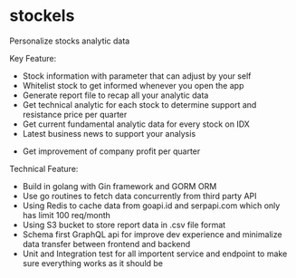# stockels

Personalize stocks analytic data

Key Feature:

- Stock information with parameter that can adjust by your self
- Whitelist stock to get informed whenever you open the app
- Generate report file to recap all your analytic data
- Get technical analytic for each stock to determine support and resistance price per quarter
- Get current fundamental analytic data for every stock on IDX
- Latest business news to support your analysis

* Get improvement of company profit per quarter

Technical Feature:

- Build in golang with Gin framework and GORM ORM
- Use go routines to fetch data concurrently from third party API
- Using Redis to cache data from goapi.id and serpapi.com which only has limit 100 req/month
- Using S3 bucket to store report data in .csv file format
- Schema first GraphQL api for improve dev experience and minimalize data transfer between frontend and backend
- Unit and Integration test for all importent service and endpoint to make sure everything works as it should be

